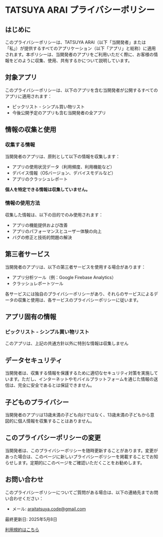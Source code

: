 # TATSUYA ARAI プライバシーポリシー

## はじめに

このプライバシーポリシーは、TATSUYA ARAI（以下「当開発者」または「私」）が提供するすべてのアプリケーション（以下「アプリ」と総称）に適用されます。本ポリシーは、当開発者のアプリをご利用いただく際に、お客様の情報をどのように収集、使用、共有するかについて説明しています。

## 対象アプリ

このプライバシーポリシーは、以下のアプリを含む当開発者が公開するすべてのアプリに適用されます：

- ピックリスト - シンプル買い物リスト
- 今後公開予定のアプリも含む当開発者の全アプリ

## 情報の収集と使用

### 収集する情報

当開発者のアプリは、原則として以下の情報を収集します：

- アプリの使用状況データ（利用頻度、利用機能など）
- デバイス情報（OSバージョン、デバイスモデルなど）
- アプリのクラッシュレポート

**個人を特定できる情報は収集していません。**

### 情報の使用方法

収集した情報は、以下の目的でのみ使用されます：

- アプリの機能提供および改善
- アプリのパフォーマンスとユーザー体験の向上
- バグの修正と技術的問題の解決

## 第三者サービス

当開発者のアプリは、以下の第三者サービスを使用する場合があります：

- アプリ分析ツール（例：Google Firebase Analytics）
- クラッシュレポートツール

各サービスには独自のプライバシーポリシーがあり、それらのサービスによるデータの収集と使用は、各サービスのプライバシーポリシーに従います。

## アプリ固有の情報

### ピックリスト - シンプル買い物リスト
このアプリは、上記の共通方針以外に特別な情報は収集しません

## データセキュリティ

当開発者は、収集する情報を保護するために適切なセキュリティ対策を実施しています。ただし、インターネットやモバイルプラットフォームを通じた情報の送信は、完全に安全であるとは保証できません。

## 子どものプライバシー

当開発者のアプリは13歳未満の子ども向けではなく、13歳未満の子どもから意図的に個人情報を収集することはありません。

## このプライバシーポリシーの変更

当開発者は、このプライバシーポリシーを随時更新することがあります。変更があった場合は、このページに新しいプライバシーポリシーを掲載することでお知らせします。定期的にこのページをご確認いただくことをお勧めします。

## お問い合わせ

このプライバシーポリシーについてご質問がある場合は、以下の連絡先までお問い合わせください：

- メール: araitatsuya.code@gmail.com

最終更新日: 2025年5月8日

[利用規約はこちら](terms.html)
